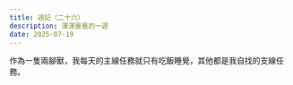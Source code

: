 ```yaml
---
title: 週記（二十六）
description: 渾渾噩噩的一週
date: 2025-07-19
---
```



作為一隻兩腳獸，我每天的主線任務就只有吃飯睡覺，其他都是我自找的支線任務。


